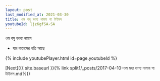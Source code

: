 ```yaml
---
layout: post
last_modified_at: 2021-03-30
title: ওম বসু ভাগ্য নামায গা টাইমস
youtubeId: ljzKgfSA-SA
---
```

 
 
 ওম বসু ভাগ্য নামায  
 
 -  যার বাতাসের গতি আছে 
 
  
 
  
 
 
 
 
 
 


{% include youtubePlayer.html id=page.youtubeId %}
 
[Next]({{ site.baseurl }}{% link  split1/_posts/2017-04-10-ওম মহা ভাগ্য নামায গা টাইমস.md%})
 

